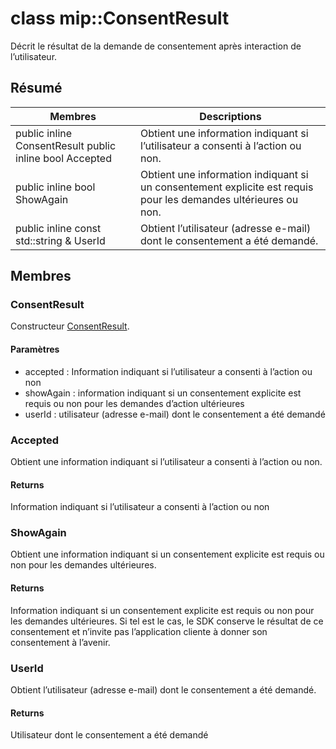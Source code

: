# <a name="class-mipconsentresult"></a>class mip::ConsentResult 
Décrit le résultat de la demande de consentement après interaction de l’utilisateur.
## <a name="summary"></a>Résumé
 Membres                        | Descriptions                                
--------------------------------|---------------------------------------------
public inline  ConsentResult public inline bool Accepted | Obtient une information indiquant si l’utilisateur a consenti à l’action ou non.
public inline bool ShowAgain | Obtient une information indiquant si un consentement explicite est requis pour les demandes ultérieures ou non.
public inline const std::string & UserId | Obtient l’utilisateur (adresse e-mail) dont le consentement a été demandé.
## <a name="members"></a>Membres
### <a name="consentresult"></a>ConsentResult
Constructeur [ConsentResult](#classmip_1_1_consent_result).
#### <a name="parameters"></a>Paramètres
* accepted : Information indiquant si l’utilisateur a consenti à l’action ou non 
* showAgain : information indiquant si un consentement explicite est requis ou non pour les demandes d’action ultérieures 
* userId : utilisateur (adresse e-mail) dont le consentement a été demandé
### <a name="accepted"></a>Accepted
Obtient une information indiquant si l’utilisateur a consenti à l’action ou non.
#### <a name="returns"></a>Returns
Information indiquant si l’utilisateur a consenti à l’action ou non
### <a name="showagain"></a>ShowAgain
Obtient une information indiquant si un consentement explicite est requis ou non pour les demandes ultérieures.
#### <a name="returns"></a>Returns
Information indiquant si un consentement explicite est requis ou non pour les demandes ultérieures. Si tel est le cas, le SDK conserve le résultat de ce consentement et n’invite pas l’application cliente à donner son consentement à l’avenir.
### <a name="userid"></a>UserId
Obtient l’utilisateur (adresse e-mail) dont le consentement a été demandé.
#### <a name="returns"></a>Returns
Utilisateur dont le consentement a été demandé